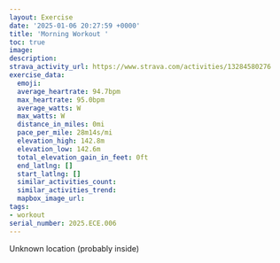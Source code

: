```yaml
---
layout: Exercise
date: '2025-01-06 20:27:59 +0000'
title: 'Morning Workout '
toc: true
image:
description:
strava_activity_url: https://www.strava.com/activities/13284580276
exercise_data:
  emoji:
  average_heartrate: 94.7bpm
  max_heartrate: 95.0bpm
  average_watts: W
  max_watts: W
  distance_in_miles: 0mi
  pace_per_mile: 28m14s/mi
  elevation_high: 142.8m
  elevation_low: 142.6m
  total_elevation_gain_in_feet: 0ft
  end_latlng: []
  start_latlng: []
  similar_activities_count:
  similar_activities_trend:
  mapbox_image_url:
tags:
- workout
serial_number: 2025.ECE.006
---
```

Unknown location (probably inside)
